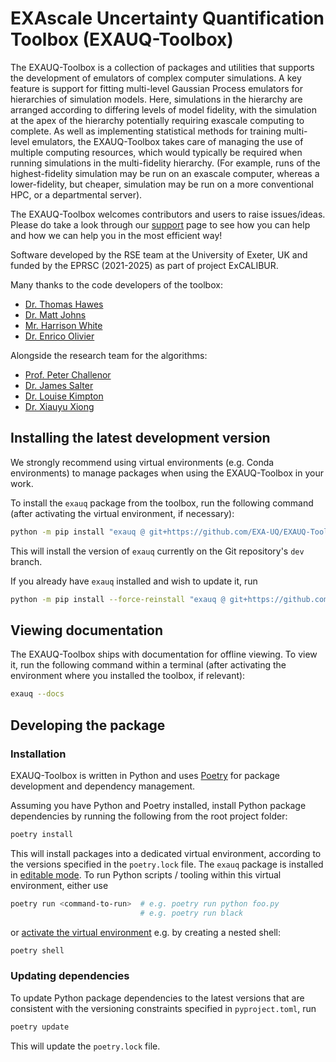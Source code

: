 # EXAscale Uncertainty Quantification Toolbox (EXAUQ-Toolbox)

The EXAUQ-Toolbox is a collection of packages and utilities that supports the development of
emulators of complex computer simulations. A key feature is support for fitting
multi-level Gaussian Process emulators for hierarchies of simulation models. Here, simulations in the
hierarchy are arranged according to differing levels of model fidelity, with the
simulation at the apex of the hierarchy potentially requiring exascale
computing to complete. As well as implementing statistical methods for training multi-level
emulators, the EXAUQ-Toolbox takes care of managing the use of multiple computing
resources, which would typically be required when running simulations in the
multi-fidelity hierarchy. (For example, runs of the highest-fidelity simulation may
be run on an exascale computer, whereas a lower-fidelity, but cheaper, simulation may be
run on a more conventional HPC, or a departmental server).

The EXAUQ-Toolbox welcomes contributors and users to raise issues/ideas. Please do take a look through 
our [support](SUPPORT.md) page to see how you can help and how we can help you in the most efficient way!

Software developed by the RSE team at the University of Exeter, UK and funded by the EPRSC (2021-2025)
as part of project ExCALIBUR.

Many thanks to the code developers of the toolbox:

  - [Dr. Thomas Hawes](https://github.com/thawes-rse)
  - [Dr. Matt Johns](https://github.com/mbjohns)
  - [Mr. Harrison White](https://github.com/HarryWhiteRSE)
  - [Dr. Enrico Olivier](https://github.com/ricky-lv426)

Alongside the research team for the algorithms: 

  - [Prof. Peter Challenor](https://experts.exeter.ac.uk/22136-peter-challenor)
  - [Dr. James Salter](https://experts.exeter.ac.uk/26439-james-salter)
  - [Dr. Louise Kimpton](https://experts.exeter.ac.uk/28206-louise-kimpton)
  - [Dr. Xiauyu Xiong](https://experts.exeter.ac.uk/27140-xiaoyu-xiong)
  
## Installing the latest development version

We strongly recommend using virtual environments (e.g. Conda environments) to
manage packages when using the EXAUQ-Toolbox in your work.

To install the `exauq` package from the toolbox, run the following command (after
activating the virtual environment, if necessary):

``` bash
python -m pip install "exauq @ git+https://github.com/EXA-UQ/EXAUQ-Toolbox.git@dev"
```
This will install the version of `exauq` currently on the Git repository's `dev` branch.

If you already have `exauq` installed and wish to update it, run

``` bash
python -m pip install --force-reinstall "exauq @ git+https://github.com/EXA-UQ/EXAUQ-Toolbox.git@dev"
```

## Viewing documentation

The EXAUQ-Toolbox ships with documentation for offline viewing. To view it, run
the following command within a terminal (after activating the environment where you
installed the toolbox, if relevant):

``` bash
exauq --docs
```

## Developing the package

### Installation

EXAUQ-Toolbox is written in Python and uses [Poetry](https://python-poetry.org/)
for package development and dependency management.

Assuming you have Python and Poetry installed, install Python package
dependencies by running the following from the root project folder:

```bash
poetry install
```

This will install packages into a dedicated virtual environment, according
to the versions specified in the `poetry.lock` file. The `exauq`
package is installed in [editable mode](https://pip.pypa.io/en/stable/topics/local-project-installs/#editable-installs).
To run Python scripts / tooling within this virtual environment, either use 

```bash
poetry run <command-to-run>  # e.g. poetry run python foo.py
                             # e.g. poetry run black
```

or [activate the virtual environment](https://python-poetry.org/docs/basic-usage/#activating-the-virtual-environment)
e.g. by creating a nested shell:

```bash
poetry shell
```

### Updating dependencies

To update Python package dependencies to the latest versions that are consistent
with the versioning constraints specified in `pyproject.toml`, run

```bash
poetry update
```

This will update the `poetry.lock` file.
